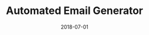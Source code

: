 ---
title: Automated Email Generator
description: "Automatically completes email sign up and solves captcha test. Used Selenium to drive sign-
up processes. Developed regression tool to solve captchas using Scikit-learn."
date: 2018-07-01
---